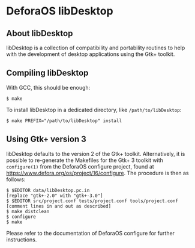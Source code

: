 DeforaOS libDesktop
===================

About libDesktop
----------------

libDesktop is a collection of compatibility and portability routines to help
with the development of desktop applications using the Gtk+ toolkit.


Compiling libDesktop
--------------------

With GCC, this should be enough:

    $ make

To install libDesktop in a dedicated directory, like `/path/to/libDesktop`:

    $ make PREFIX="/path/to/libDesktop" install


Using Gtk+ version 3
--------------------

libDesktop defaults to the version 2 of the Gtk+ toolkit. Alternatively, it is
possible to re-generate the Makefiles for the Gtk+ 3 toolkit with `configure(1)`
from the DeforaOS configure project, found at
<https://www.defora.org/os/project/16/configure>. The procedure is then as
follows:

    $ $EDITOR data/libDesktop.pc.in
    [replace "gtk+-2.0" with "gtk+-3.0"]
    $ $EDITOR src/project.conf tests/project.conf tools/project.conf
    [comment lines in and out as described]
    $ make distclean
    $ configure
    $ make

Please refer to the documentation of DeforaOS configure for further
instructions.
